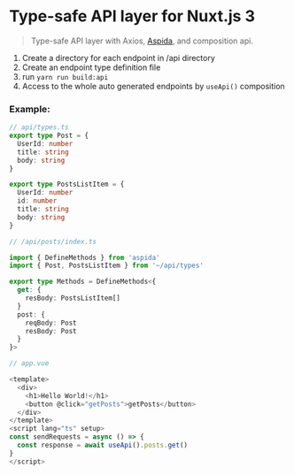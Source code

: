 # Type-safe API layer for Nuxt.js 3

> Type-safe API layer with Axios, [Aspida](https://github.com/aspida/aspida), and composition api.

1.  Create a directory for each endpoint in /api directory
2.  Create an endpoint type definition file
3.  run `yarn run build:api`
4.  Access to the whole auto generated endpoints by `useApi()` composition

### Example:

```typescript
// api/types.ts
export type Post = {
  UserId: number
  title: string
  body: string
}

export type PostsListItem = {
  UserId: number
  id: number
  title: string
  body: string
}
```

```typescript
// /api/posts/index.ts

import { DefineMethods } from 'aspida'
import { Post, PostsListItem } from '~/api/types'

export type Methods = DefineMethods<{
  get: {
    resBody: PostsListItem[]
  }
  post: {
    reqBody: Post
    resBody: Post
  }
}>
```

```typescript
// app.vue

<template>
  <div>
    <h1>Hello World!</h1>
    <button @click="getPosts">getPosts</button>
  </div>
</template>
<script lang="ts" setup>
const sendRequests = async () => {
  const response = await useApi().posts.get()
}
</script>

```
